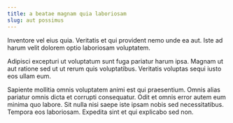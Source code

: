 ```yaml
---
title: a beatae magnam quia laboriosam
slug: aut possimus
---
```


Inventore vel eius quia. Veritatis et qui provident nemo unde ea aut. Iste ad harum velit dolorem optio laboriosam voluptatem.

Adipisci excepturi ut voluptatum sunt fuga pariatur harum ipsa. Magnam ut aut ratione sed ut ut rerum quis voluptatibus. Veritatis voluptas sequi iusto eos ullam eum.

Sapiente mollitia omnis voluptatem animi est qui praesentium. Omnis alias pariatur omnis dicta et corrupti consequatur. Odit et omnis error autem eum minima quo labore. Sit nulla nisi saepe iste ipsam nobis sed necessitatibus. Tempora eos laboriosam. Expedita sint et qui explicabo sed non.
